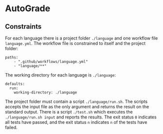 # AutoGrade

## Constraints

For each language there is a project folder ```./language``` and one workflow file ```language.yml```.
The workflow file is constrained to itself and the project folder:
```
paths:
    - ".github/workflows/language.yml"
    - "language/**"
```
The working directory for each language is ```./language```:
```
defaults:
  run:
    working-directory: ./language
```

The project folder must contain a script ```./language/run.sh```.
The scripts accepts the input file as the only argument and returns the result on the standard output.
There is a script ```./test.sh``` which executes the ```./language/run.sh input``` and reports the results.
The exit status ```0``` indicates all tests have passed, and the exit status ```n``` indicates ```n``` of the tests have failed.
